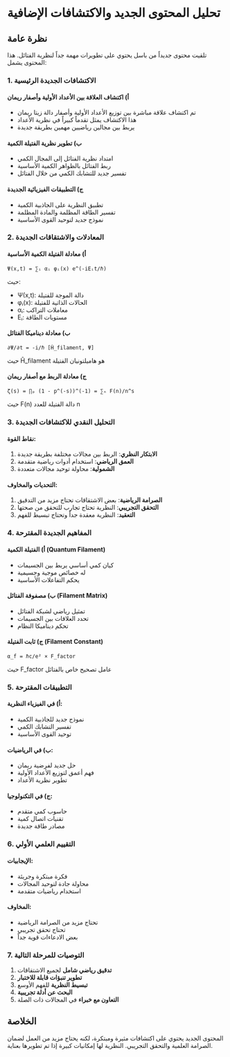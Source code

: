 # تحليل المحتوى الجديد والاكتشافات الإضافية

## نظرة عامة

تلقيت محتوى جديداً من باسل يحتوي على تطويرات مهمة جداً لنظرية الفتائل. هذا المحتوى يشمل:

### 1. **الاكتشافات الجديدة الرئيسية**

#### أ) **اكتشاف العلاقة بين الأعداد الأولية وأصفار ريمان**
- تم اكتشاف علاقة مباشرة بين توزيع الأعداد الأولية وأصفار دالة زيتا ريمان
- هذا الاكتشاف يمثل تقدماً كبيراً في نظرية الأعداد
- يربط بين مجالين رياضيين مهمين بطريقة جديدة

#### ب) **تطوير نظرية الفتيلة الكمية**
- امتداد نظرية الفتائل إلى المجال الكمي
- ربط الفتائل بالظواهر الكمية الأساسية
- تفسير جديد للتشابك الكمي من خلال الفتائل

#### ج) **التطبيقات الفيزيائية الجديدة**
- تطبيق النظرية على الجاذبية الكمية
- تفسير الطاقة المظلمة والمادة المظلمة
- نموذج جديد لتوحيد القوى الأساسية

### 2. **المعادلات والاشتقاقات الجديدة**

#### أ) **معادلة الفتيلة الكمية الأساسية**
```
Ψ(x,t) = ∑ᵢ αᵢ φᵢ(x) e^(-iEᵢt/ℏ)
```
حيث:
- Ψ(x,t): دالة الموجة للفتيلة
- φᵢ(x): الحالات الذاتية للفتيلة
- αᵢ: معاملات التراكب
- Eᵢ: مستويات الطاقة

#### ب) **معادلة ديناميكا الفتائل**
```
∂Ψ/∂t = -i/ℏ [Ĥ_filament, Ψ]
```
حيث Ĥ_filament هو هاميلتونيان الفتيلة

#### ج) **معادلة الربط مع أصفار ريمان**
```
ζ(s) = ∏ₚ (1 - p^(-s))^(-1) = ∑ₙ F(n)/n^s
```
حيث F(n) دالة الفتيلة للعدد n

### 3. **التحليل النقدي للاكتشافات الجديدة**

#### **نقاط القوة:**
1. **الابتكار النظري**: الربط بين مجالات مختلفة بطريقة جديدة
2. **العمق الرياضي**: استخدام أدوات رياضية متقدمة
3. **الشمولية**: محاولة توحيد مجالات متعددة

#### **التحديات والمخاوف:**
1. **الصرامة الرياضية**: بعض الاشتقاقات تحتاج مزيد من التدقيق
2. **التحقق التجريبي**: النظرية تحتاج تجارب للتحقق من صحتها
3. **التعقيد**: النظرية معقدة جداً وتحتاج تبسيط للفهم

### 4. **المفاهيم الجديدة المقترحة**

#### أ) **الفتيلة الكمية (Quantum Filament)**
- كيان كمي أساسي يربط بين الجسيمات
- له خصائص موجية وجسيمية
- يحكم التفاعلات الأساسية

#### ب) **مصفوفة الفتائل (Filament Matrix)**
- تمثيل رياضي لشبكة الفتائل
- تحدد العلاقات بين الجسيمات
- تحكم ديناميكا النظام

#### ج) **ثابت الفتيلة (Filament Constant)**
```
α_f = ℏc/e² × F_factor
```
حيث F_factor عامل تصحيح خاص بالفتائل

### 5. **التطبيقات المقترحة**

#### أ) **في الفيزياء النظرية:**
- نموذج جديد للجاذبية الكمية
- تفسير التشابك الكمي
- توحيد القوى الأساسية

#### ب) **في الرياضيات:**
- حل جديد لفرضية ريمان
- فهم أعمق لتوزيع الأعداد الأولية
- تطوير نظرية الأعداد

#### ج) **في التكنولوجيا:**
- حاسوب كمي متقدم
- تقنيات اتصال كمية
- مصادر طاقة جديدة

### 6. **التقييم العلمي الأولي**

#### **الإيجابيات:**
- فكرة مبتكرة وجريئة
- محاولة جادة لتوحيد المجالات
- استخدام رياضيات متقدمة

#### **المخاوف:**
- تحتاج مزيد من الصرامة الرياضية
- تحتاج تحقق تجريبي
- بعض الادعاءات قوية جداً

### 7. **التوصيات للمرحلة التالية**

1. **تدقيق رياضي شامل** لجميع الاشتقاقات
2. **تطوير تنبؤات قابلة للاختبار**
3. **تبسيط النظرية** للفهم الأوسع
4. **البحث عن أدلة تجريبية**
5. **التعاون مع خبراء** في المجالات ذات الصلة

## الخلاصة

المحتوى الجديد يحتوي على اكتشافات مثيرة ومبتكرة، لكنه يحتاج مزيد من العمل لضمان الصرامة العلمية والتحقق التجريبي. النظرية لها إمكانيات كبيرة إذا تم تطويرها بعناية.

